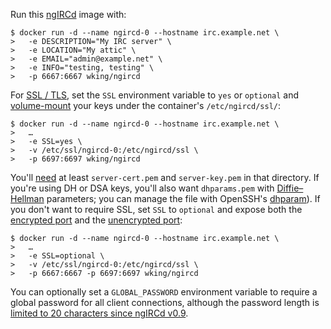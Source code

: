 Run this [ngIRCd][] image with:

    $ docker run -d --name ngircd-0 --hostname irc.example.net \
    >   -e DESCRIPTION="My IRC server" \
    >   -e LOCATION="My attic" \
    >   -e EMAIL="admin@example.net" \
    >   -e INFO="testing, testing" \
    >   -p 6667:6667 wking/ngircd

For [SSL / TLS][TLS], set the `SSL` environment variable to `yes` or
`optional` and [volume-mount][volume-mount] your keys under the
container's `/etc/ngircd/ssl/`:

    $ docker run -d --name ngircd-0 --hostname irc.example.net \
    >   …
    >   -e SSL=yes \
    >   -v /etc/ssl/ngircd-0:/etc/ngircd/ssl \
    >   -p 6697:6697 wking/ngircd

You'll [need][SSL-docs] at least `server-cert.pem` and
`server-key.pem` in that directory.  If you're using DH or DSA keys,
you'll also want `dhparams.pem` with [Diffie–Hellman][DH] parameters;
you can manage the file with OpenSSH's [dhparam][]).  If you don't
want to require SSL, set `SSL` to `optional` and expose both the
[encrypted port][6697] and the [unencrypted port][6667]:

    $ docker run -d --name ngircd-0 --hostname irc.example.net \
    >   …
    >   -e SSL=optional \
    >   -v /etc/ssl/ngircd-0:/etc/ngircd/ssl \
    >   -p 6667:6667 -p 6697:6697 wking/ngircd

You can optionally set a `GLOBAL_PASSWORD` environment variable to
require a global password for all client connections, although the
password length is [limited to 20 characters since ngIRCd
v0.9][password-limit].

[ngIRCd]: http://ngircd.barton.de/
[TLS]: http://en.wikipedia.org/wiki/Transport_Layer_Security
[volume-mount]: http://docs.docker.io/en/latest/use/working_with_volumes/
[SSL-docs]: http://ngircd.barton.de/doc/SSL.txt
[DH]: http://en.wikipedia.org/wiki/Diffie%E2%80%93Hellman_key_exchange
[dhparam]: http://www.openssl.org/docs/apps/dhparam.html
[6697]: http://tools.ietf.org/html/draft-hartmann-default-port-for-irc-via-tls-ssl-09
[6667]: http://tools.ietf.org/html/draft-hartmann-default-port-for-irc-via-tls-ssl-09#section-1
[password-limit]: http://ngircd.barton.de/doc/INSTALL
